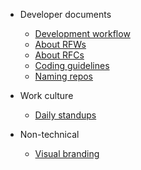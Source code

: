 - Developer documents
  - [Development workflow](articles/developer-workflow.md)
  - [About RFWs](articles/rfw-about.md)
  - [About RFCs](articles/rfc-about.md) 
  - [Coding guidelines](articles/coding-guidelines.md)
  - [Naming repos](articles/naming-repos.md)

- Work culture  
  - [Daily standups](articles/daily-standups.md)

- Non-technical
  - [Visual branding](articles/visual-branding.md)